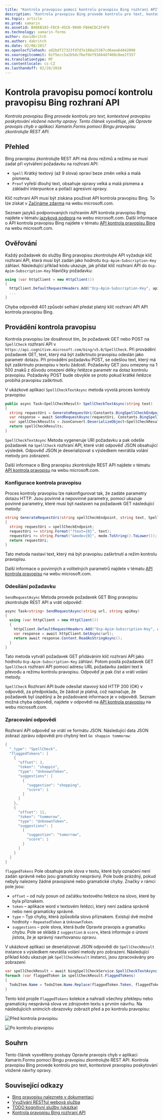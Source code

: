 ```yaml
---
title: "Kontrola pravopisu pomocí kontrolu pravopisu Bing rozhraní API"
description: "Kontrola pravopisu Bing provede kontrolu pro text, kontextové pravopisu poskytování vložené návrhy opravy. Tento článek vysvětluje, jak Opravte pravopis chyb v aplikaci Xamarin.Forms pomocí Bingu pravopisu zkontrolujte REST API."
ms.topic: article
ms.prod: xamarin
ms.assetid: B40EB103-FDC0-45C6-9940-FB4ACDC2F4F9
ms.technology: xamarin-forms
author: davidbritch
ms.author: dabritch
ms.date: 02/08/2017
ms.openlocfilehash: ad2bdf27323fd7d7e108a25387cd6aea6d442098
ms.sourcegitcommit: 61f5ecc5a2b5dcfbefdef91664d7460c0ee2f357
ms.translationtype: MT
ms.contentlocale: cs-CZ
ms.lasthandoff: 02/28/2018
---
```

# <a name="spell-checking-using-the-bing-spell-check-api"></a>Kontrola pravopisu pomocí kontrolu pravopisu Bing rozhraní API

_Kontrola pravopisu Bing provede kontrolu pro text, kontextové pravopisu poskytování vložené návrhy opravy. Tento článek vysvětluje, jak Opravte pravopis chyb v aplikaci Xamarin.Forms pomocí Bingu pravopisu zkontrolujte REST API._

## <a name="overview"></a>Přehled

Bing pravopisu zkontrolujte REST API má dvou režimů a režimu se musí zadat při vytváření požadavku na rozhraní API:

- `Spell` Krátký textový (až 9 slova) opraví beze změn velká a malá písmena.
- `Proof` vyřeší dlouhý text, obsahuje opravy velká a malá písmena a základní interpunkce a potlačí agresivní opravy.

Klíč rozhraní API musí být získána používat API kontrola pravopisu Bing. To lze získat v [Začínáme zdarma](https://www.microsoft.com/cognitive-services/sign-up?ReturnUrl=/cognitive-services/subscriptions?productId=%2fproducts%2fBing.Speech.Preview) na webu microsoft.com.

Seznam jazyků podporovaných rozhraním API kontrola pravopisu Bing najdete v tématu [jazyková podpora](https://www.microsoft.com/cognitive-services/Bing-Spell-check-API/documentation#language-support) na webu microsoft.com. Další informace o API kontrola pravopisu Bing najdete v tématu [API kontrola pravopisu Bing](https://www.microsoft.com/cognitive-services/bing-spell-check-api/documentation) na webu microsoft.com.

## <a name="authentication"></a>Ověřování

Každý požadavek do služby Bing pravopisu zkontrolujte API vyžaduje klíč rozhraní API, která musí být zadán jako hodnotu `Ocp-Apim-Subscription-Key` záhlaví. Následující příklad kódu ukazuje, jak přidat klíč rozhraní API do `Ocp-Apim-Subscription-Key` hlavičky požadavku:

```csharp
using (var httpClient = new HttpClient())
{
  httpClient.DefaultRequestHeaders.Add("Ocp-Apim-Subscription-Key", apiKey);
  ...
}
```

Chyba odpovědi 401 způsobí selhání předat platný klíč rozhraní API API kontrola pravopisu Bing.

## <a name="performing-spell-checking"></a>Provádění kontrola pravopisu

Kontrola pravopisu lze dosáhnout tím, že požadavek GET nebo POST na `SpellCheck` rozhraní API v `https://api.cognitive.microsoft.com/bing/v5.0/SpellCheck`. Při provádění požadavek GET, text, který má být zaškrtnuto pravopisu odeslán jako parametr dotazu. Při provádění požadavku POST, se odešlou text, který má být zaškrtnuto pravopisu v textu žádosti. Požadavky GET jsou omezeny na 1 500 znaků z důvodu omezení délky řetězce parametr na dotaz kontrolu pravopisu. Požadavky POST bude obvykle se proto pokud krátké řetězce probíhá pravopisu zaškrtnutí.

V ukázkové aplikaci `SpellCheckTextAsync` metoda vyvolá proces kontroly pravopisu:

```csharp
public async Task<SpellCheckResult> SpellCheckTextAsync(string text)
{
  string requestUri = GenerateRequestUri(Constants.BingSpellCheckEndpoint, text, SpellCheckMode.Spell);
  var response = await SendRequestAsync(requestUri, Constants.BingSpellCheckApiKey);
  var spellCheckResults = JsonConvert.DeserializeObject<SpellCheckResult>(response);
  return spellCheckResults;
}
```

`SpellCheckTextAsync` Metoda vygeneruje URI požadavku a pak odešle požadavek na `SpellCheck` rozhraní API, které vrátí odpověď JSON obsahující výsledek. Odpověď JSON je deserializovat s výsledkem nevrátila volání metody pro zobrazení.

Další informace o Bing pravopisu zkontrolujte REST API najdete v tématu [API kontrola pravopisu](https://dev.cognitive.microsoft.com/docs/services/56e73033cf5ff80c2008c679/operations/57855119bca1df1c647bc358) na webu microsoft.com.

### <a name="configuring-spell-checking"></a>Konfigurace kontrola pravopisu

Proces kontroly pravopisu lze nakonfigurovat tak, že zadáte parametry dotazu HTTP. Jsou povinné a nepovinné parametry, pomocí ukazuje povinné parametry, které musí být nastaven na požadavek GET následující metody:

```csharp
string GenerateRequestUri(string spellCheckEndpoint, string text, SpellCheckMode mode)
{
  string requestUri = spellCheckEndpoint;
  requestUri += string.Format("?text={0}", text);                         // text to spell check
  requestUri += string.Format("&mode={0}", mode.ToString().ToLower());    // spellcheck mode - proof or spell
  return requestUri;
}
```

Tato metoda nastaví text, který má být pravopisu zaškrtnutí a režim kontrolu pravopisu.

Další informace o povinných a volitelných parametrů najdete v tématu [API kontrola pravopisu](https://dev.cognitive.microsoft.com/docs/services/56e73033cf5ff80c2008c679/operations/57855119bca1df1c647bc358) na webu microsoft.com.

### <a name="sending-the-request"></a>Odesílání požadavku

`SendRequestAsync` Metoda provede požadavek GET Bing pravopisu zkontrolujte REST API a vrátí odpověď:

```csharp
async Task<string> SendRequestAsync(string url, string apiKey)
{
  using (var httpClient = new HttpClient())
  {
    httpClient.DefaultRequestHeaders.Add("Ocp-Apim-Subscription-Key", apiKey);
    var response = await httpClient.GetAsync(url);
    return await response.Content.ReadAsStringAsync();
  }
}
```

Tato metoda vytváří požadavek GET přidáváním klíč rozhraní API jako hodnotu `Ocp-Apim-Subscription-Key` záhlaví. Potom posílá požadavek GET `SpellCheck` rozhraní API pomocí adresu URL požadavku zadání text k převodu a režimu kontrolu pravopisu. Odpověď je pak číst a vrátí volání metody.

`SpellCheck` Rozhraní API bude odesílat stavový kód HTTP 200 (OK) v odpovědi, za předpokladu, že žádost je platná, což naznačuje, že požadavek byl úspěšný a že požadované informace je v odpovědi. Seznam možná chyba odpovědí, najdete v odpovědi na [API kontrola pravopisu](https://dev.cognitive.microsoft.com/docs/services/56e73033cf5ff80c2008c679/operations/57855119bca1df1c647bc358) na webu microsoft.com.

### <a name="processing-the-response"></a>Zpracování odpovědi

Rozhraní API odpověď se vrátí ve formátu JSON. Následující data JSON zobrazí zprávu odpovědi pro chybný text `Go shappin tommorow`:

```csharp
{
  "_type": "SpellCheck",
  "flaggedTokens": [
    {
      "offset": 3,
      "token": "shappin",
      "type": "UnknownToken",
      "suggestions": [
        {
          "suggestion": "shopping",
          "score": 1
        }
      ]
    },
    {
      "offset": 11,
      "token": "tommorow",
      "type": "UnknownToken",
      "suggestions": [
        {
          "suggestion": "tomorrow",
          "score": 1
        }
      ]
    }
  ]
}
```

`flaggedTokens` Pole obsahuje pole slova v textu, které byly označení není zadán správně nebo jsou gramaticky nesprávný. Pole bude prázdný, pokud nebyly nalezeny žádné pravopisné nebo gramatické chyby. Značky v rámci pole jsou:

- `offset` – od nuly posun od začátku textového řetězce na slovo, které by byla příznakem.
- `token` – aplikace word v textovém řetězci, který není zadána správně nebo není gramaticky správné.
- `type` – Typ chyby, která způsobila slovo příznakem. Existují dvě možné hodnoty – `RepeatedToken` a `UnknownToken`.
- `suggestions` – pole slova, která bude Opravte pravopis a gramatiku chybu. Pole se skládá z `suggestion` a `score`, která informuje o úrovni jistota, že je správný navrhovanou opravu.

V ukázkové aplikaci se deserializovat JSON odpovědi do `SpellCheckResult` instance s výsledkem nevrátila volání metody pro zobrazení. Následující příklad kódu ukazuje jak `SpellCheckResult` instanci, jsou zpracovávány pro zobrazení:

```csharp
var spellCheckResult = await bingSpellCheckService.SpellCheckTextAsync(TodoItem.Name);
foreach (var flaggedToken in spellCheckResult.FlaggedTokens)
{
  TodoItem.Name = TodoItem.Name.Replace(flaggedToken.Token, flaggedToken.Suggestions.FirstOrDefault().Suggestion);
}
```

Tento kód projde `FlaggedTokens` kolekce a nahradí všechny překlepu nebo gramaticky nesprávná slova ve zdrojovém textu s prvním návrhu. Na následujících snímcích obrazovky zobrazit před a po kontrolu pravopisu:

![](spell-check-images/before-spell-check.png "Před kontrola pravopisu")

![](spell-check-images/after-spell-check.png "Po kontrolu pravopisu")

## <a name="summary"></a>Souhrn

Tento článek vysvětleny postupy Opravte pravopis chyb v aplikaci Xamarin.Forms pomocí Bingu pravopisu zkontrolujte REST API. Kontrola pravopisu Bing provede kontrolu pro text, kontextové pravopisu poskytování vložené návrhy opravy.



## <a name="related-links"></a>Související odkazy

- [Bing pravopisu naleznete v dokumentaci](https://www.microsoft.com/cognitive-services/bing-spell-check-api/documentation)
- [Využívání RESTful webová služba](~/xamarin-forms/data-cloud/consuming/rest.md)
- [TODO kognitivní služby (ukázka)](https://developer.xamarin.com/samples/xamarin-forms/WebServices/TodoCognitiveServices/)
- [Kontrola pravopisu Bing rozhraní API](https://dev.cognitive.microsoft.com/docs/services/56e73033cf5ff80c2008c679/operations/57855119bca1df1c647bc358)
